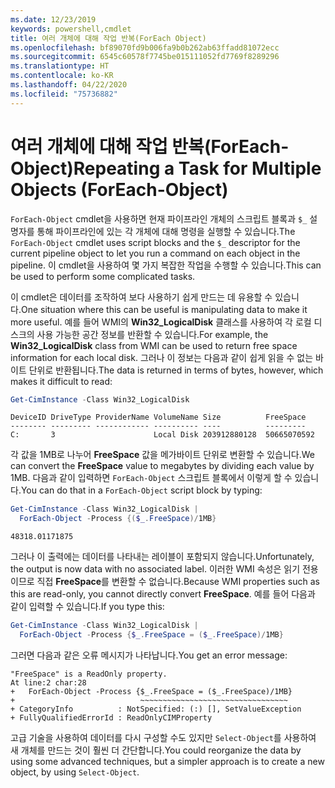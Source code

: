 ```yaml
---
ms.date: 12/23/2019
keywords: powershell,cmdlet
title: 여러 개체에 대해 작업 반복(ForEach Object)
ms.openlocfilehash: bf89070fd9b006fa9b0b262ab63ffadd81072ecc
ms.sourcegitcommit: 6545c60578f7745be015111052fd7769f8289296
ms.translationtype: HT
ms.contentlocale: ko-KR
ms.lasthandoff: 04/22/2020
ms.locfileid: "75736882"
---
```

# <a name="repeating-a-task-for-multiple-objects-foreach-object"></a><span data-ttu-id="dd113-103">여러 개체에 대해 작업 반복(ForEach-Object)</span><span class="sxs-lookup"><span data-stu-id="dd113-103">Repeating a Task for Multiple Objects (ForEach-Object)</span></span>

<span data-ttu-id="dd113-104">`ForEach-Object` cmdlet을 사용하면 현재 파이프라인 개체의 스크립트 블록과 `$_` 설명자를 통해 파이프라인에 있는 각 개체에 대해 명령을 실행할 수 있습니다.</span><span class="sxs-lookup"><span data-stu-id="dd113-104">The `ForEach-Object` cmdlet uses script blocks and the `$_` descriptor for the current pipeline object to let you run a command on each object in the pipeline.</span></span> <span data-ttu-id="dd113-105">이 cmdlet을 사용하여 몇 가지 복잡한 작업을 수행할 수 있습니다.</span><span class="sxs-lookup"><span data-stu-id="dd113-105">This can be used to perform some complicated tasks.</span></span>

<span data-ttu-id="dd113-106">이 cmdlet은 데이터를 조작하여 보다 사용하기 쉽게 만드는 데 유용할 수 있습니다.</span><span class="sxs-lookup"><span data-stu-id="dd113-106">One situation where this can be useful is manipulating data to make it more useful.</span></span> <span data-ttu-id="dd113-107">예를 들어 WMI의 **Win32_LogicalDisk** 클래스를 사용하여 각 로컬 디스크의 사용 가능한 공간 정보를 반환할 수 있습니다.</span><span class="sxs-lookup"><span data-stu-id="dd113-107">For example, the **Win32_LogicalDisk** class from WMI can be used to return free space information for each local disk.</span></span> <span data-ttu-id="dd113-108">그러나 이 정보는 다음과 같이 쉽게 읽을 수 없는 바이트 단위로 반환됩니다.</span><span class="sxs-lookup"><span data-stu-id="dd113-108">The data is returned in terms of bytes, however, which makes it difficult to read:</span></span>

```powershell
Get-CimInstance -Class Win32_LogicalDisk
```

```Output
DeviceID DriveType ProviderName VolumeName Size          FreeSpace
-------- --------- ------------ ---------- ----          ---------
C:       3                      Local Disk 203912880128  50665070592
```

<span data-ttu-id="dd113-109">각 값을 1MB로 나누어 **FreeSpace** 값을 메가바이트 단위로 변환할 수 있습니다.</span><span class="sxs-lookup"><span data-stu-id="dd113-109">We can convert the **FreeSpace** value to megabytes by dividing each value by 1MB.</span></span> <span data-ttu-id="dd113-110">다음과 같이 입력하면 `ForEach-Object` 스크립트 블록에서 이렇게 할 수 있습니다.</span><span class="sxs-lookup"><span data-stu-id="dd113-110">You can do that in a `ForEach-Object` script block by typing:</span></span>

```powershell
Get-CimInstance -Class Win32_LogicalDisk |
  ForEach-Object -Process {($_.FreeSpace)/1MB}
```

```Output
48318.01171875
```

<span data-ttu-id="dd113-111">그러나 이 출력에는 데이터를 나타내는 레이블이 포함되지 않습니다.</span><span class="sxs-lookup"><span data-stu-id="dd113-111">Unfortunately, the output is now data with no associated label.</span></span> <span data-ttu-id="dd113-112">이러한 WMI 속성은 읽기 전용이므로 직접 **FreeSpace**를 변환할 수 없습니다.</span><span class="sxs-lookup"><span data-stu-id="dd113-112">Because WMI properties such as this are read-only, you cannot directly convert **FreeSpace**.</span></span> <span data-ttu-id="dd113-113">예를 들어 다음과 같이 입력할 수 있습니다.</span><span class="sxs-lookup"><span data-stu-id="dd113-113">If you type this:</span></span>

```powershell
Get-CimInstance -Class Win32_LogicalDisk |
  ForEach-Object -Process {$_.FreeSpace = ($_.FreeSpace)/1MB}
```

<span data-ttu-id="dd113-114">그러면 다음과 같은 오류 메시지가 나타납니다.</span><span class="sxs-lookup"><span data-stu-id="dd113-114">You get an error message:</span></span>

```Output
"FreeSpace" is a ReadOnly property.
At line:2 char:28
+   ForEach-Object -Process {$_.FreeSpace = ($_.FreeSpace)/1MB}
+                            ~~~~~~~~~~~~~~~~~~~~~~~~~~~~~~~~~
+ CategoryInfo          : NotSpecified: (:) [], SetValueException
+ FullyQualifiedErrorId : ReadOnlyCIMProperty
```

<span data-ttu-id="dd113-115">고급 기술을 사용하여 데이터를 다시 구성할 수도 있지만 `Select-Object`를 사용하여 새 개체를 만드는 것이 훨씬 더 간단합니다.</span><span class="sxs-lookup"><span data-stu-id="dd113-115">You could reorganize the data by using some advanced techniques, but a simpler approach is to create a new object, by using `Select-Object`.</span></span>
